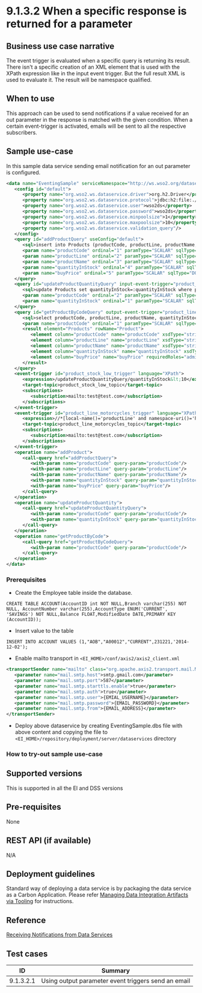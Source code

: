 # 9.1.3.2 When a specific response is returned for a parameter

## Business use case narrative

The event trigger is evaluated when a specific query is returning its result. There isn't a specific creation of an XML 
element that is used with the XPath expression like in the input event trigger. But the full result XML is used to 
evaluate it. The result will be namespace qualified.

## When to use
This approach can be used to send notifications if a value received for an out parameter in the response is matched with
the given condition. When a certain event-trigger is activated, emails will be sent to all the respective subscribers. 

## Sample use-case
In this sample data service sending email notification for an out parameter is configured.

```xml
<data name="EventingSample" serviceNamespace="http://ws.wso2.org/dataservice/samples/eventing_sample">
   <config id="default">
      <property name="org.wso2.ws.dataservice.driver">org.h2.Driver</property>
      <property name="org.wso2.ws.dataservice.protocol">jdbc:h2:file:./samples/data-services/database/DATA_SERV_SAMP</property>
      <property name="org.wso2.ws.dataservice.user">wso2ds</property>
      <property name="org.wso2.ws.dataservice.password">wso2ds</property>
      <property name="org.wso2.ws.dataservice.minpoolsize">1</property>
      <property name="org.wso2.ws.dataservice.maxpoolsize">10</property>
      <property name="org.wso2.ws.dataservice.validation_query"/>
   </config>
   <query id="addProductQuery" useConfig="default">
      <sql>insert into Products (productCode, productLine, productName, quantityInStock, buyPrice) values (:productCode,:productLine,:productName,:quantityInStock,:buyPrice)</sql>
      <param name="productCode" ordinal="1" paramType="SCALAR" sqlType="STRING" type="IN"/>
      <param name="productLine" ordinal="2" paramType="SCALAR" sqlType="STRING" type="IN"/>
      <param name="productName" ordinal="3" paramType="SCALAR" sqlType="STRING" type="IN"/>
      <param name="quantityInStock" ordinal="4" paramType="SCALAR" sqlType="INTEGER" type="IN"/>
      <param name="buyPrice" ordinal="5" paramType="SCALAR" sqlType="DOUBLE" type="IN"/>
   </query>
   <query id="updateProductQuantityQuery" input-event-trigger="product_stock_low_trigger" useConfig="default">
      <sql>update Products set quantityInStock=:quantityInStock where productCode=:productCode</sql>
      <param name="productCode" ordinal="2" paramType="SCALAR" sqlType="STRING" type="IN"/>
      <param name="quantityInStock" ordinal="1" paramType="SCALAR" sqlType="DOUBLE" type="IN"/>
   </query>
   <query id="getProductByCodeQuery" output-event-trigger="product_line_motorcycles_trigger" useConfig="default">
      <sql>select productCode, productLine, productName, quantityInStock, buyPrice from Products where productCode=:productCode</sql>
      <param name="productCode" ordinal="1" paramType="SCALAR" sqlType="STRING" type="IN"/>
      <result element="Products" rowName="Product">
         <element column="productCode" name="productCode" xsdType="string"/>
         <element column="productLine" name="productLine" xsdType="string"/>
         <element column="productName" name="productName" xsdType="string"/>
         <element column="quantityInStock" name="quantityInStock" xsdType="integer"/>
         <element column="buyPrice" name="buyPrice" requiredRoles="admin" xsdType="double"/>
      </result>
   </query>
   <event-trigger id="product_stock_low_trigger" language="XPath">
      <expression>/updateProductQuantityQuery/quantityInStock&lt;10</expression>
      <target-topic>product_stock_low_topic</target-topic>
      <subscriptions>
         <subscription>mailto:test@test.com</subscription>
      </subscriptions>
   </event-trigger>
   <event-trigger id="product_line_motorcycles_trigger" language="XPath">
      <expression>//*[local-name()='productLine' and namespace-uri()='http://ws.wso2.org/dataservice/samples/eventing_sample']='Motorcycles'</expression>
      <target-topic>product_line_motorcycles_topic</target-topic>
      <subscriptions>
         <subscription>mailto:test@test.com</subscription>
      </subscriptions>
   </event-trigger>
   <operation name="addProduct">
      <call-query href="addProductQuery">
         <with-param name="productCode" query-param="productCode"/>
         <with-param name="productLine" query-param="productLine"/>
         <with-param name="productName" query-param="productName"/>
         <with-param name="quantityInStock" query-param="quantityInStock"/>
         <with-param name="buyPrice" query-param="buyPrice"/>
      </call-query>
   </operation>
   <operation name="updateProductQuantity">
      <call-query href="updateProductQuantityQuery">
         <with-param name="productCode" query-param="productCode"/>
         <with-param name="quantityInStock" query-param="quantityInStock"/>
      </call-query>
   </operation>
   <operation name="getProductByCode">
      <call-query href="getProductByCodeQuery">
         <with-param name="productCode" query-param="productCode"/>
      </call-query>
   </operation>
</data>
```

### Prerequisites
* Create the Employee table inside the database.
```text
CREATE TABLE ACCOUNT(AccountID int NOT NULL,Branch varchar(255) NOT NULL, AccountNumber varchar(255),AccountType ENUM('CURRENT', 'SAVINGS') NOT NULL,Balance FLOAT,ModifiedDate DATE,PRIMARY KEY (AccountID));
```
* Insert value to the table
```text
INSERT INTO ACCOUNT VALUES (1,"AOB","A00012","CURRENT",231221,'2014-12-02');
```
* Enable mailto transport in ```<EI_HOME>/conf/axis2/axis2_client.xml```
```xml
<transportSender name="mailto" class="org.apache.axis2.transport.mail.MailTransportSender">
   <parameter name="mail.smtp.host">smtp.gmail.com</parameter>
   <parameter name="mail.smtp.port">587</parameter>
   <parameter name="mail.smtp.starttls.enable">true</parameter>
   <parameter name="mail.smtp.auth">true</parameter>
   <parameter name="mail.smtp.user">{EMIAL_USERNAME}</parameter>
   <parameter name="mail.smtp.password">{EMAIL_PASSWORD}</parameter>
   <parameter name="mail.smtp.from">{EMAIL_ADDRESS}</parameter>
</transportSender>
```
* Deploy above dataservice by creating EventingSample.dbs file with above content and copying the file to 
```<EI_HOME>/repository/deployment/server/dataservices``` directory

### How to try-out sample use-case

## Supported versions
This is supported in all the EI and DSS versions

## Pre-requisites
None

## REST API (if available)
N/A

## Deployment guidelines
Standard way of deploying a data service is by packaging the data service as a Carbon Application. Please refer 
[Managing Data Integration Artifacts via Tooling](https://docs.wso2.com/display/EI640/Managing+Data+Integration+Artifacts+via+Tooling) for instructions.



## Reference
[Receiving Notifications from Data Services](https://docs.wso2.com/display/EI640/Receiving+Notifications+from+Data+Services)

## Test cases

|      ID       | Summary |
| ------------- | ------------- |
| 9.1.3.2.1     | Using output parameter event triggers send an email |